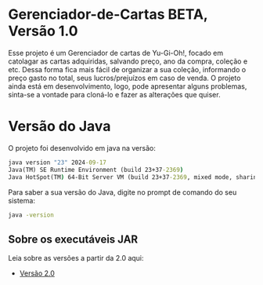 # Gerenciador-de-Cartas BETA, Versão 1.0
Esse projeto é um Gerenciador de cartas de Yu-Gi-Oh!, focado em catolagar as cartas adquiridas, salvando preço, ano da compra, coleção e etc. Dessa forma fica mais fácil de organizar a sua coleção, informando o preço gasto no total, seus lucros/prejuízos em caso de venda.
O projeto ainda está em desenvolvimento, logo, pode apresentar alguns problemas, sinta-se a vontade para cloná-lo e fazer as alterações que quiser.

# Versão do Java
O projeto foi desenvolvido em java na versão:
```cmd
java version "23" 2024-09-17
Java(TM) SE Runtime Environment (build 23+37-2369)
Java HotSpot(TM) 64-Bit Server VM (build 23+37-2369, mixed mode, sharing)
```
Para saber a sua versão do Java, digite no prompt de comando do seu sistema:
```cmd
java -version
```
## Sobre os executáveis JAR
Leia sobre as versões a partir da 2.0 aqui:
- [Versão 2.0](https://github.com/arlisson/Gerenciador-de-Cartas/blob/main/Leiam-me/README_2.0.md)
